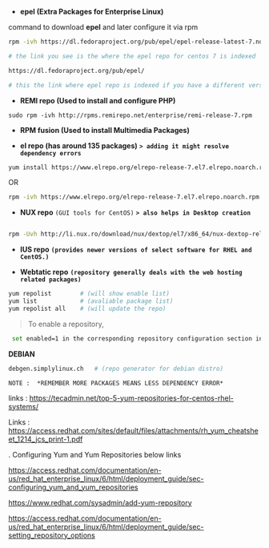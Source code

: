 

- **epel           (Extra Packages for Enterprise Linux)**

command to download **epel**  and later configure it via rpm

```bash
rpm -ivh https://dl.fedoraproject.org/pub/epel/epel-release-latest-7.noarch.rpm

# the link you see is the where the epel repo for centos 7 is indexed
```
```bash
https://dl.fedoraproject.org/pub/epel/

# this the link where epel repo is indexed if you have a different version for centos you can search it from the link
```

- **REMI repo      (Used to install and configure PHP)** 
```
sudo rpm -ivh http://rpms.remirepo.net/enterprise/remi-release-7.rpm
```
- **RPM fusion     (Used to install Multimedia Packages)**

- **el repo        (has around 135 packages)** **`> adding it might resolve dependency errors`** 

```bash
yum install https://www.elrepo.org/elrepo-release-7.el7.elrepo.noarch.rpm
```

 OR
 
 ```bash
 rpm -ivh https://www.elrepo.org/elrepo-release-7.el7.elrepo.noarch.rpm
 
 ```
 
- **NUX repo**       `(GUI tools for CentOS)` **`> also helps in Desktop creation`** 
```bash

rpm -Uvh http://li.nux.ro/download/nux/dextop/el7/x86_64/nux-dextop-release-0-5.el7.nux.noarch.rpm
```

- **IUS repo** **`(provides newer versions of select software for RHEL and CentOS.)`**

- **Webtatic repo**  **`(repository generally deals with the web hosting related packages)`**

```bash
yum repolist        # (will show enable list) 
yum list            # (avaliable package list)
yum repolist all    # (will update the repo)
```

> To enable a repository,
```bash
 set enabled=1 in the corresponding repository configuration section in /etc/yum.repos.d/remi.repo.

```

**DEBIAN**
```bash
debgen.simplylinux.ch   # (repo generator for debian distro)
```

`NOTE :  *REMEMBER MORE PACKAGES MEANS LESS DEPENDENCY ERROR*`

links : https://tecadmin.net/top-5-yum-repositories-for-centos-rhel-systems/

Links : https://access.redhat.com/sites/default/files/attachments/rh_yum_cheatsheet_1214_jcs_print-1.pdf

. Configuring Yum and Yum Repositories below links

https://access.redhat.com/documentation/en-us/red_hat_enterprise_linux/6/html/deployment_guide/sec-configuring_yum_and_yum_repositories

https://www.redhat.com/sysadmin/add-yum-repository

https://access.redhat.com/documentation/en-us/red_hat_enterprise_linux/6/html/deployment_guide/sec-setting_repository_options




